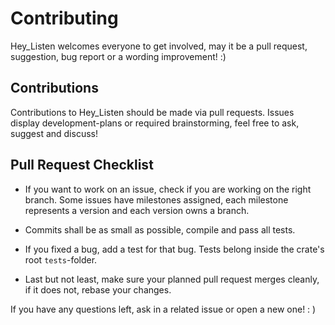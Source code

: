 # Contributing

Hey_Listen welcomes everyone to get involved, may it be a pull request, suggestion, bug report or a wording improvement! :)

## Contributions

Contributions to Hey_Listen should be made via pull requests.
Issues display development-plans or required brainstorming, feel free to ask, suggest and discuss!

## Pull Request Checklist

- If you want to work on an issue, check if you are working on the right branch. Some issues have milestones assigned, each milestone represents a version and each version owns a branch.

- Commits shall be as small as possible, compile and pass all tests.

- If you fixed a bug, add a test for that bug. Tests belong inside the crate's root `tests`-folder.

- Last but not least, make sure your planned pull request merges cleanly, if it does not, rebase your changes.

If you have any questions left, ask in a related issue or open a new one! : )